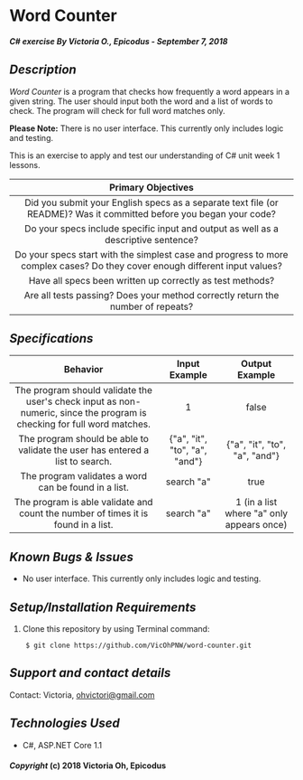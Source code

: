 # Word Counter

##### C# exercise By Victoria O., Epicodus - September 7, 2018

## *Description*
_Word Counter_ is a program that checks how frequently a word appears in a given string. The user should input both the word and a list of words to check. The program will check for full word matches only.

**Please Note:** There is no user interface. This currently only includes logic and testing.

This is an exercise to apply and test our understanding of C# unit week 1 lessons.

| Primary Objectives       |
|:-------------:|
| Did you submit your English specs as a separate text file (or README)? Was it committed before you began your code? |
| Do your specs include specific input and output as well as a descriptive sentence? |
| Do your specs start with the simplest case and progress to more complex cases? Do they cover enough different input values? |
| Have all specs been written up correctly as test methods? |
| Are all tests passing? Does your method correctly return the number of repeats? |


## *Specifications*

| Behavior         |Input Example| Output Example|
|:-------------:|:-------------:|:-------------:|
| The program should validate the user's check input as non-numeric, since the program is checking for full word matches. | 1 | false |
| The program should be able to validate the user has entered a list to search. | {"a", "it", "to", "a", "and"} | {"a", "it", "to", "a", "and"} |
| The program validates a word can be found in a list. | search "a" | true |
| The program is able validate and count the number of times it is found in a list. | search "a" | 1 (in a list where "a" only appears once) |



## *Known Bugs & Issues*
* No user interface. This currently only includes logic and testing.

## *Setup/Installation Requirements*

1. Clone this repository by using Terminal command:
```
    $ git clone https://github.com/VicOhPNW/word-counter.git
```

## *Support and contact details*
Contact: Victoria, ohvictori@gmail.com

## *Technologies Used*
* C#, ASP.NET Core 1.1

#### *Copyright* (c) 2018 Victoria Oh, Epicodus
